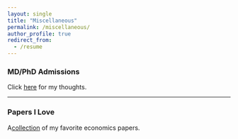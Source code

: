 ```yaml
---
layout: single
title: "Miscellaneous"
permalink: /miscellaneous/
author_profile: true
redirect_from:
  - /resume
---
```


<h3 id="mdpadm">
MD/PhD Admissions
</h3>

Click [here](/miscellaneous/mdp-admissions/) for my thoughts.

---

<h3 id="papers">
Papers I Love
</h3>

A[collection](/miscellaneous/favpapers/) of my favorite economics papers.
